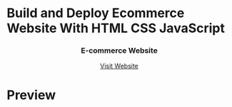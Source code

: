 # Build and Deploy Ecommerce Website With HTML CSS JavaScript

<h3 align="center"><b>E-commerce Website</b></h3>

<p align="center">
    <a href="https://sahadcmd.github.io/Building-a-Responsive-Ecommerce-Website/" target="_blank">Visit Website</a>
</p>


# Preview

<div align="center">
    <img src="img/Screenshot/Screenshot.png>
</div>